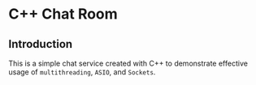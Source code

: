 # C++ Chat Room
## Introduction
This is a simple chat service created with C++ to demonstrate effective usage of `multithreading`, `ASIO`, and `Sockets`.